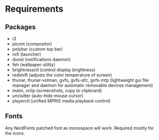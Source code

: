 # Requirements
## Packages
- i3
- picom (compositor)
- polybar (custom top bar)
- rofi (launcher)
- dunst (notifications daemon)
- feh (wallpaper utility)
- brightnessctl (control display brightness)
- redshift (adjusts the color temperature of screen)
- thunar, thunar-volman, gvfs, gvfs-afc, gvfs-mtp (lightweight gui file manager and daemon for automatic removable devices management)
- maim, xclip (screenshots, copy to clipboard)
- unclutter (auto-hide mouse cursor)
- playerctl (unified MPRIS media playback control)

## Fonts
Any NerdFonts patched font as monospace will work. Required mostly for the icons.
